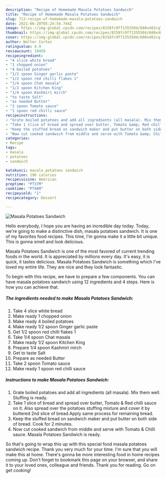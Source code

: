 ```yaml
---
description: "Recipe of Homemade Masala Potatoes Sandwich"
title: "Recipe of Homemade Masala Potatoes Sandwich"
slug: 713-recipe-of-homemade-masala-potatoes-sandwich
date: 2021-06-20T05:24:54.744Z
image: https://img-global.cpcdn.com/recipes/8158fc9ff1355504/680x482cq70/masala-potatoes-sandwich-recipe-main-photo.jpg
thumbnail: https://img-global.cpcdn.com/recipes/8158fc9ff1355504/680x482cq70/masala-potatoes-sandwich-recipe-main-photo.jpg
cover: https://img-global.cpcdn.com/recipes/8158fc9ff1355504/680x482cq70/masala-potatoes-sandwich-recipe-main-photo.jpg
author: Walter Cortez
ratingvalue: 4.9
reviewcount: 19459
recipeingredient:
- "4 slice white bread"
- "1 chopped onion"
- "4 boiled potatoes"
- "1/2 spoon Ginger garlic paste"
- "1/2 spoon red chilli flakes 1"
- "1/4 spoon Chat masala"
- "1/2 spoon Kitchen King"
- "1/4 spoon Kashmiri mirch"
- "to taste Salt"
- "as needed Butter"
- "2 spoon Tomato sauce"
- "1 spoon red chilli sauce"
recipeinstructions:
- "Grate boiled potatoes and add all ingredients (all masala). Mix them well. Stuffing is ready."
- "Take 1 slice of bread and spread over butter, Tomato &amp; Red chilli sauce on it. Also spread over the potatoes stuffing mixture and cover it by buttered 2nd slice of bread.Apply same process for remaining bread."
- "Keep the stuffed bread on sandwich maker and put butter on both side of bread. Cook for 2 minutes."
- "Now cut cooked sandwich from middle and serve with Tomato &amp; Chilli sauce. Masala Potatoes Sandwich is ready."
categories:
- Recipe
tags:
- masala
- potatoes
- sandwich

katakunci: masala potatoes sandwich 
nutrition: 196 calories
recipecuisine: American
preptime: "PT37M"
cooktime: "PT46M"
recipeyield: "1"
recipecategory: Dessert

---
```



![Masala Potatoes Sandwich](https://img-global.cpcdn.com/recipes/8158fc9ff1355504/680x482cq70/masala-potatoes-sandwich-recipe-main-photo.jpg)

Hello everybody, I hope you are having an incredible day today. Today, we're going to make a distinctive dish, masala potatoes sandwich. It is one of my favorites food recipes. This time, I'm gonna make it a little bit unique. This is gonna smell and look delicious.

Masala Potatoes Sandwich is one of the most favored of current trending foods in the world. It is appreciated by millions every day. It's easy, it is quick, it tastes delicious. Masala Potatoes Sandwich is something which I've loved my entire life. They are nice and they look fantastic.




To begin with this recipe, we have to prepare a few components. You can have masala potatoes sandwich using 12 ingredients and 4 steps. Here is how you can achieve that.

<!--inarticleads1-->

##### The ingredients needed to make Masala Potatoes Sandwich:

1. Take 4 slice white bread
1. Make ready 1 chopped onion
1. Make ready 4 boiled potatoes
1. Make ready 1/2 spoon Ginger garlic paste
1. Get 1/2 spoon red chilli flakes 1
1. Take 1/4 spoon Chat masala
1. Make ready 1/2 spoon Kitchen King
1. Prepare 1/4 spoon Kashmiri mirch
1. Get to taste Salt
1. Prepare as needed Butter
1. Take 2 spoon Tomato sauce
1. Make ready 1 spoon red chilli sauce




<!--inarticleads2-->

##### Instructions to make Masala Potatoes Sandwich:

1. Grate boiled potatoes and add all ingredients (all masala). Mix them well. Stuffing is ready.
1. Take 1 slice of bread and spread over butter, Tomato &amp; Red chilli sauce on it. Also spread over the potatoes stuffing mixture and cover it by buttered 2nd slice of bread.Apply same process for remaining bread.
1. Keep the stuffed bread on sandwich maker and put butter on both side of bread. Cook for 2 minutes.
1. Now cut cooked sandwich from middle and serve with Tomato &amp; Chilli sauce. Masala Potatoes Sandwich is ready.




So that's going to wrap this up with this special food masala potatoes sandwich recipe. Thank you very much for your time. I'm sure that you will make this at home. There's gonna be more interesting food in home recipes coming up. Don't forget to bookmark this page on your browser, and share it to your loved ones, colleague and friends. Thank you for reading. Go on get cooking!
